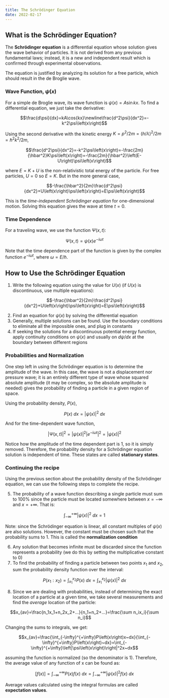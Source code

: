 ```yaml
---
title: The Schrödinger Equation
date: 2022-02-17
---
```


## What is the Schrödinger Equation?

The **Schrödinger equation** is a differential equation whose solution gives the wave behavior of particles. It is not derived from any previous fundamental laws; instead, it is a new and independent result which is confirmed through experimental observations.

The equation is justified by analyzing its solution for a free particle, which should result in the de Broglie wave.

### Wave Function, $\psi\left(x\right)$

For a simple de Broglie wave, its wave function is $\psi\left(x\right)=A\sin{kx}$. To find a differential equation, we just take the derivative:

$$\frac{d\psi}{dx}=kA\cos{kx}\newline\frac{d^2\psi}{dx^2}=-k^2\psi\left(x\right)$$

Using the second derivative with the kinetic energy $K=p^2/2m=\left(h/\lambda\right)^2/2m=\hbar^2 k^2/2m$,

$$\frac{d^2\psi}{dx^2}=-k^2\psi\left(x\right)=-\frac{2m}{\hbar^2}K\psi\left(x\right)=-\frac{2m}{\hbar^2}\left(E-U\right)\psi\left(x\right)$$

where $E=K+U$ is the non-relativistic total energy of the particle. For free particles, $U=0$ so $E=K$. But in the more general case,

$$-\frac{\hbar^2}{2m}\frac{d^2\psi}{dx^2}+U\left(x\right)\psi\left(x\right)=E\psi\left(x\right)$$

This is the *time-independent Schrödinger equation* for one-dimensional motion. Solving this equation gives the wave at time $t=0$. 

### Time Dependence

For a traveling wave, we use the function $\Psi\left(x, t\right)$:

$$\Psi\left(x, t\right)=\psi\left(x\right)e^{-i\omega t}$$

Note that the time dependence part of the function is given by the complex function $e^{-i\omega t}$, where $\omega=E/\hbar$.

## How to Use the Schrödinger Equation

1. Write the following equation using the value for $U\left(x\right)$ (if $U\left(x\right)$ is discontinuous, use multiple equations):

$$-\frac{\hbar^2}{2m}\frac{d^2\psi}{dx^2}+U\left(x\right)\psi\left(x\right)=E\psi\left(x\right)$$

2. Find an equation for $\psi\left(x\right)$ by solving the differential equation
3. Generally, multiple solutions can be found. Use the boundary conditions to eliminate all the impossible ones, and plug in constants
4. If seeking the solutions for a discontinuous potential energy function, apply continuity conditions on $\psi\left(x\right)$ and usually on $d\psi/dx$ at the boundary between different regions

### Probabilities and Normalization

One step left in using the Schrödinger equation is to determine the amplitude of the wave. In this case, the wave is not a displacement nor pressure wave; it is an entirely different type of wave whose squared absolute amplitude (it may be complex, so the absolute amplitude is needed) gives the probability of finding a particle in a given region of space.

Using the probability density, $P\left(x\right)$,

$$P\left(x\right)~dx=\left|\psi\left(x\right)\right|^2~dx$$

And for the time-dependent wave function,

$$\left|\Psi\left(x,t\right)\right|^2=\left|\psi\left(x\right)\right|^2\left|e^{-i\omega t}\right|^2=\left|\psi\left(x\right)\right|^2$$

Notice how the amplitude of the time dependent part is 1, so it is simply removed. Therefore, the probability density for a Schrödinger equation solution is independent of time. These states are called **stationary states**.

### Continuing the recipe

Using the previous section about the probability density of the Schrödinger equation, we can use the following steps to complete the recipe.

5. The probability of a wave function describing a single particle must sum to 100% since the particle must be located somewhere between $x=-\infty$ and $x=+\infty$. That is:

$$\int_{-\infty}^{+\infty}\left|\psi\left(x\right)\right|^2~dx=1$$

Note: since the Schrödinger equation is linear, all constant multiples of $\psi\left(x\right)$ are also solutions. However, the constant must be chosen such that the probability sums to 1. This is called the **normalization condition**

6. Any solution that becomes infinite must be discarded since the function represents a probability (we do this by setting the multiplicative constant to 0)
7. To find the probability of finding a particle between two points $x_1$ and $x_2$, sum the probability density function over the interval:

$$P\left(x_1:x_2\right)=\int_{x_1}^{x_2}P\left(x\right)~dx=\int_{x_1}^{x_2}\left|\psi\left(x\right)\right|^2~dx$$

8. Since we are dealing with probabilities, instead of determining the exact location of a particle at a given time, we take several measurements and find the *average* location of the particle:

$$x_{av}=\frac{n_1x_1+n_2x_2+...}{n_1+n_2+...}=\frac{\sum n_ix_i}{\sum n_i}$$

Changing the sums to integrals, we get:

$$x_{av}=\frac{\int_{-\infty}^{+\infty}P\left(x\right)x~dx}{\int_{-\infty}^{+\infty}P\left(x\right)~dx}=\int_{-\infty}^{+\infty}\left|\psi\left(x\right)\right|^2x~dx$$

assuming the function is normalized (so the denominator is 1). Therefore, the average value of any function of x can be found as:

$$\left[f\left(x\right)\right]=\int_{-\infty}^{+\infty}P\left(x\right)f\left(x\right)~dx=\int_{-\infty}^{+\infty}\left|\psi\left(x\right)\right|^2f\left(x\right)~dx$$

Average values calculated using the integral formulas are called **expectation values**.